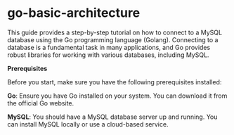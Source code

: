 # go-basic-architecture

This guide provides a step-by-step tutorial on how to connect to a MySQL database using the Go programming language (Golang). Connecting to a database is a fundamental task in many applications, and Go provides robust libraries for working with various databases, including MySQL.

**Prerequisites**

Before you start, make sure you have the following prerequisites installed:

**Go**: Ensure you have Go installed on your system. You can download it from the official Go website.

**MySQL**: You should have a MySQL database server up and running. You can install MySQL locally or use a cloud-based service.
